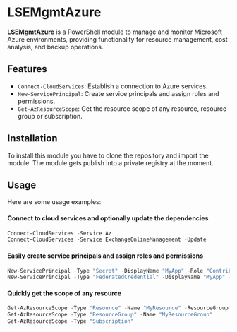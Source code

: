 # LSEMgmtAzure

**LSEMgmtAzure** is a PowerShell module to manage and monitor Microsoft Azure environments, providing functionality for resource management, cost analysis, and backup operations.

## Features
- `Connect-CloudServices`: Establish a connection to Azure services.
- `New-ServicePrincipal`: Create service principals and assign roles and permissions.
- `Get-AzResourceScope`: Get the resource scope of any resource, resource group or subscription.

## Installation

To install this module you have to clone the repository and import the module. The module gets publish into a private registry at the moment.

## Usage
Here are some usage examples:

#### Connect to cloud services and optionally update the dependencies
```PowerShell
Connect-CloudServices -Service Az
Connect-CloudServices -Service ExchangeOnlineManagement -Update
```

#### Easily create service principals and assign roles and permissions
```PowerShell
New-ServicePrincipal -Type "Secret" -DisplayName "MyApp" -Role "Contributor" -Scope "/subscriptions/XXXX"
New-ServicePrincipal -Type "FederatedCredential" -DisplayName "MyApp" -Role "Contributor" -Scope "/subscriptions/XXXX"
```

#### Quickly get the scope of any resource
```PowerShell
Get-AzResourceScope -Type "Resource" -Name "MyResource" -ResourceGroup "MyResourceGroup"
Get-AzResourceScope -Type "ResourceGroup" -Name "MyResourceGroup"
Get-AzResourceScope -Type "Subscription"
```
